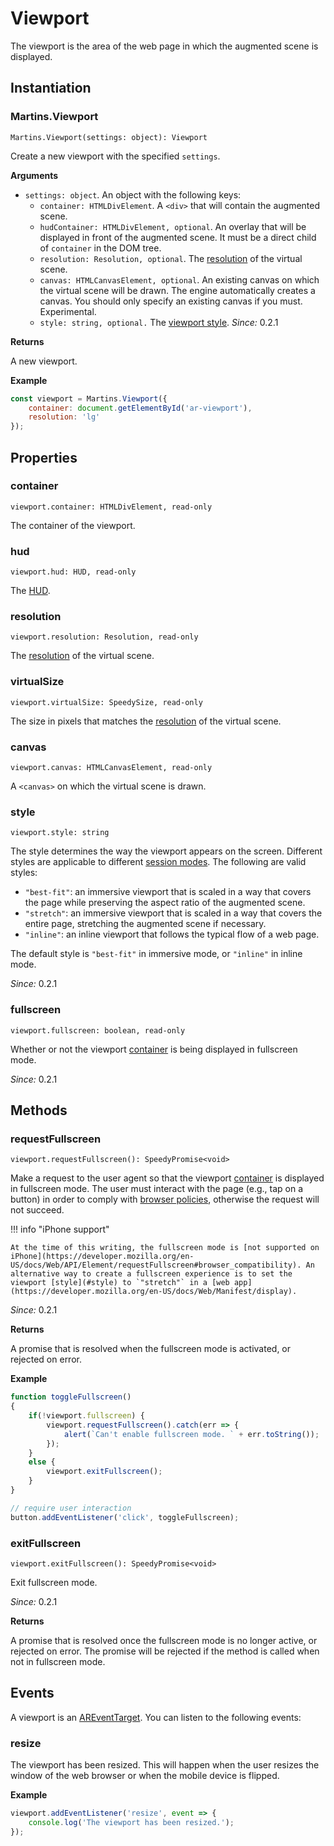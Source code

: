 # Viewport

The viewport is the area of the web page in which the augmented scene is displayed.

## Instantiation

### Martins.Viewport

`Martins.Viewport(settings: object): Viewport`

Create a new viewport with the specified `settings`.

**Arguments**

* `settings: object`. An object with the following keys:
    * `container: HTMLDivElement`. A `<div>` that will contain the augmented scene.
    * `hudContainer: HTMLDivElement, optional`. An overlay that will be displayed in front of the augmented scene. It must be a direct child of `container` in the DOM tree.
    * `resolution: Resolution, optional`. The [resolution](resolution.md) of the virtual scene.
    * `canvas: HTMLCanvasElement, optional`. An existing canvas on which the virtual scene will be drawn. The engine automatically creates a canvas. You should only specify an existing canvas if you must. Experimental.
    * `style: string, optional.` The [viewport style](#style). *Since:* 0.2.1

**Returns**

A new viewport.

**Example**

```js
const viewport = Martins.Viewport({
    container: document.getElementById('ar-viewport'),
    resolution: 'lg'
});
```

## Properties

### container

`viewport.container: HTMLDivElement, read-only`

The container of the viewport.

### hud

`viewport.hud: HUD, read-only`

The [HUD](hud.md).

### resolution

`viewport.resolution: Resolution, read-only`

The [resolution](resolution.md) of the virtual scene.

### virtualSize

`viewport.virtualSize: SpeedySize, read-only`

The size in pixels that matches the [resolution](#resolution) of the virtual scene.

### canvas

`viewport.canvas: HTMLCanvasElement, read-only`

A `<canvas>` on which the virtual scene is drawn.

### style

`viewport.style: string`

The style determines the way the viewport appears on the screen. Different styles are applicable to different [session modes](session.md#mode). The following are valid styles:

* `"best-fit"`: an immersive viewport that is scaled in a way that covers the page while preserving the aspect ratio of the augmented scene.
* `"stretch"`: an immersive viewport that is scaled in a way that covers the entire page, stretching the augmented scene if necessary.
* `"inline"`: an inline viewport that follows the typical flow of a web page.

The default style is `"best-fit"` in immersive mode, or `"inline"` in inline mode.

*Since:* 0.2.1

### fullscreen

`viewport.fullscreen: boolean, read-only`

Whether or not the viewport [container](#container) is being displayed in fullscreen mode.

*Since:* 0.2.1

## Methods

### requestFullscreen

`viewport.requestFullscreen(): SpeedyPromise<void>`

Make a request to the user agent so that the viewport [container](#container) is displayed in fullscreen mode. The user must interact with the page (e.g., tap on a button) in order to comply with [browser policies](https://developer.mozilla.org/en-US/docs/Web/API/Element/requestFullscreen#security), otherwise the request will not succeed.

!!! info "iPhone support"

    At the time of this writing, the fullscreen mode is [not supported on iPhone](https://developer.mozilla.org/en-US/docs/Web/API/Element/requestFullscreen#browser_compatibility). An alternative way to create a fullscreen experience is to set the viewport [style](#style) to `"stretch"` in a [web app](https://developer.mozilla.org/en-US/docs/Web/Manifest/display).

*Since:* 0.2.1

**Returns**

A promise that is resolved when the fullscreen mode is activated, or rejected on error.

**Example**

```js
function toggleFullscreen()
{
    if(!viewport.fullscreen) {
        viewport.requestFullscreen().catch(err => {
            alert(`Can't enable fullscreen mode. ` + err.toString());
        });
    }
    else {
        viewport.exitFullscreen();
    }
}

// require user interaction
button.addEventListener('click', toggleFullscreen);
```

### exitFullscreen

`viewport.exitFullscreen(): SpeedyPromise<void>`

Exit fullscreen mode.

*Since:* 0.2.1

**Returns**

A promise that is resolved once the fullscreen mode is no longer active, or rejected on error. The promise will be rejected if the method is called when not in fullscreen mode.

## Events

A viewport is an [AREventTarget](ar-event-target.md). You can listen to the following events:

### resize

The viewport has been resized. This will happen when the user resizes the window of the web browser or when the mobile device is flipped.

**Example**

```js
viewport.addEventListener('resize', event => {
    console.log('The viewport has been resized.');
});
```